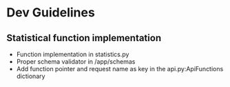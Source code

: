 # Dev Guidelines 

## Statistical function implementation

* Function implementation in statistics.py
* Proper schema validator in /app/schemas
* Add function pointer and request name as key in the api.py:ApiFunctions dictionary 
